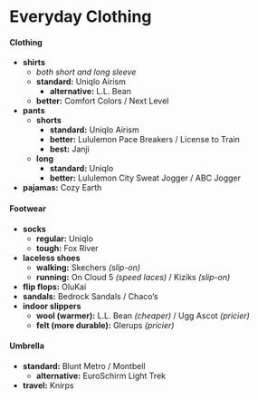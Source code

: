 # Everyday Clothing

#### Clothing

- **shirts** 
	- *both short and long sleeve*
	- **standard:** Uniqlo Airism
		- **alternative:** L.L. Bean
	- **better:** Comfort Colors / Next Level
- **pants**
	- **shorts** 
		- **standard:** Uniqlo Airism
		- **better:** Lululemon Pace Breakers / License to Train
		- **best:** Janji
	- **long** 
		- **standard:** Uniqlo
		- **better:** Lululemon City Sweat Jogger / ABC Jogger
- **pajamas:** Cozy Earth

#### Footwear

- **socks** 
	- **regular:** Uniqlo
	- **tough:** Fox River
- **laceless shoes** 
	- **walking:** Skechers *(slip-on)*
	- **running:** On Cloud 5 *(speed laces)* / Kiziks *(slip-on)*
- **flip flops:** OluKai
- **sandals:** Bedrock Sandals / Chaco’s
- **indoor slippers** 
	- **wool (warmer):** L.L. Bean *(cheaper)* / Ugg Ascot *(pricier)*
	- **felt (more durable):** Glerups *(pricier)*

#### Umbrella

- **standard:** Blunt Metro / Montbell
	- **alternative:** EuroSchirm Light Trek
- **travel:** Knirps